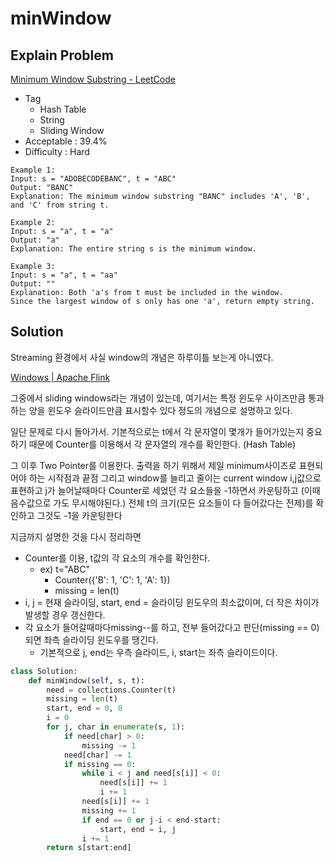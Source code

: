 # minWindow

## Explain Problem

[Minimum Window Substring - LeetCode](https://leetcode.com/problems/minimum-window-substring/)

* Tag
  * Hash Table
  * String
  * Sliding Window
* Acceptable : 39.4%
* Difficulty : Hard

```plain
Example 1:
Input: s = "ADOBECODEBANC", t = "ABC"
Output: "BANC"
Explanation: The minimum window substring "BANC" includes 'A', 'B', and 'C' from string t.

Example 2:
Input: s = "a", t = "a"
Output: "a"
Explanation: The entire string s is the minimum window.

Example 3:
Input: s = "a", t = "aa"
Output: ""
Explanation: Both 'a's from t must be included in the window.
Since the largest window of s only has one 'a', return empty string.
```

## Solution

Streaming 환경에서 사실 window의 개념은 하루이틀 보는게 아니였다.

[Windows | Apache Flink](https://nightlies.apache.org/flink/flink-docs-master/docs/dev/datastream/operators/windows/#sliding-windows)

그중에서 sliding windows라는 개념이 있는데, 여기서는 특정 윈도우 사이즈만큼 통과하는 양을 윈도우 슬라이드만큼 표시할수 있다 정도의 개념으로 설명하고 있다.

일단 문제로 다시 돌아가서.
기본적으로는 t에서 각 문자열이 몇개가 들어가있는지 중요하기 때문에
Counter를 이용해서 각 문자열의 개수를 확인한다.
(Hash Table)

그 이후 Two Pointer를 이용한다.
출력을 하기 위해서 제일 minimum사이즈로 표현되어야 하는 시작점과 끝점
그리고 window를 늘리고 줄이는 current window i,j값으로 표현하고
j가 늘어날때마다 Counter로 세었던 각 요소들을 -1하면서 카운팅하고  (이때 음수값으로 가도 무시해야된다.)
전체 t의 크기(모든 요소들이 다 들어갔다는 전제)를 확인하고 그것도 -1을 카운팅한다

지금까지 설명한 것을 다시 정리하면

* Counter를 이용, t값의 각 요소의 개수를 확인한다.
  * ex) t="ABC"
    * Counter({'B': 1, 'C': 1, 'A': 1})
    * missing = len(t)
* i, j = 현재 슬라이딩, start, end = 슬라이딩 윈도우의 최소값이며, 더 작은 차이가 발생할 경우 갱신한다.
* 각 요소가 들어갈때마다missing--를 하고, 전부 들어갔다고 판단(missing == 0)되면 좌측 슬라이딩 윈도우를 땡긴다.
  * 기본적으로 j, end는 우측 슬라이드, i, start는 좌측 슬라이드이다.

```python
class Solution:
    def minWindow(self, s, t):
        need = collections.Counter(t)
        missing = len(t)
        start, end = 0, 0
        i = 0
        for j, char in enumerate(s, 1):
            if need[char] > 0:
                missing -= 1
            need[char] -= 1
            if missing == 0:
                while i < j and need[s[i]] < 0:
                    need[s[i]] += 1
                    i += 1
                need[s[i]] += 1
                missing += 1
                if end == 0 or j-i < end-start:
                    start, end = i, j
                i += 1
        return s[start:end]
```

